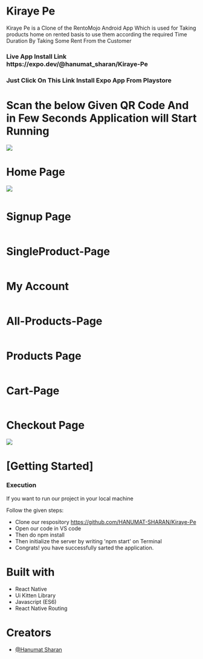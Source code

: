 # Kiraye Pe
Kiraye Pe is a Clone of the RentoMojo Android App Which is used for Taking products home on rented basis to use them according the required Time Duration By Taking Some Rent From the Customer

<h3> Live App Install Link https://expo.dev/@hanumat_sharan/Kiraye-Pe </h3>
<h3> Just Click On This Link Install Expo App From Playstore  </h3>
<h1>Scan the below Given QR Code And in Few Seconds  Application will Start Running </h1>
<img src="https://qr.expo.dev/expo-go?owner=hanumat_sharan&slug=Kiraye-Pe&releaseChannel=default&host=exp.host" />
 <h1>Home Page</h1>
  <div style="display:flex"> 
 <img src="https://i.postimg.cc/CKnn4jXS/1677506790616.jpg" alt=""> 

 <img style="margin:0px 0px 10px 0px" src="https://i.postimg.cc/BvbBfLzV/1677506790524.jpg" />
   </div>
   
  <h1>Signup Page</h1>
    <img src="https://i.postimg.cc/t4XzDmNy/1677506790588.jpg" alt="">
      <h1>SingleProduct-Page</h1>
    <img src="https://i.postimg.cc/6qmMFVWz/1677507664487.jpg" alt="">
<h1>My Account </h1>
    <img src="https://i.postimg.cc/pXQZft8q/1677506790547.jpg" alt="">
    <h1>All-Products-Page</h1>
    <img src="https://i.postimg.cc/bNLnYY1c/1677506790597.jpg" alt="">
    <h1>Products Page</h1>
   <div style="display:flex"> 
 <img src="https://i.postimg.cc/4xqmnYdM/1677507141471.jpg" alt="">  
 <img src="https://i.postimg.cc/C5cK01Xc/1677507458827.jpg" alt="">  
</div> 
     <h1>Cart-Page</h1>
    <img src="https://i.postimg.cc/T2DQPbP8/1677506790538.jpg" alt="">
    <h1>Checkout Page</h1>
    <img src="https://i.postimg.cc/mkkLNmx2/1677506790524-1.jpg">
    <h1>[Getting Started]</h1>
    <h3>Execution</h3>
    <p>If you want to run our project in your local machine</p>
    <p>Follow the given steps:</p>
    <ul>
        <li>Clone our respository <a href="https://github.com/HANUMAT-SHARAN/Kiraye-Pe">https://github.com/HANUMAT-SHARAN/Kiraye-Pe</a></li>
        <li>Open our code in VS code</li>
        <li>Then do npm install</li>
        <li>Then initialize the server by writing 'npm start' on Terminal</li>
         <li>Congrats! you have successfully sarted the application.</li>
    </ul>
        <h1>Built with</h1>
    <ul>
        <li>React Native</li>
        <li>Ui Kitten Library</li>
        <li>Javascript (ES6)</li>
  <li>React Native Routing</li>
    </ul>
        <h1>Creators</h1>
    <ul>
        <li><a href="https://github.com/HANUMAT-SHARAN">@Hanumat Sharan</a></li>
        
        
        


